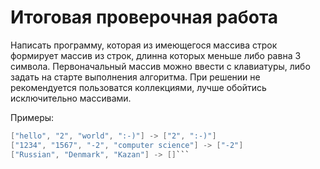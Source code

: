 # Итоговая проверочная работа

Написать программу, которая из имеющегося массива строк формирует массив из строк, длинна которых меньше либо равна 3 символа. Первоначальный массив можно ввести с клавиатуры, либо задать на старте выполнения алгоритма. При решении не рекомендуется пользоватся коллекциями, лучше обойтись исключительно массивами.

Примеры:

```C#
["hello", "2", "world", ":-)"] -> ["2", ":-)"]
["1234", "1567", "-2", "computer science"] -> ["-2"]
["Russian", "Denmark", "Kazan"] -> []```
